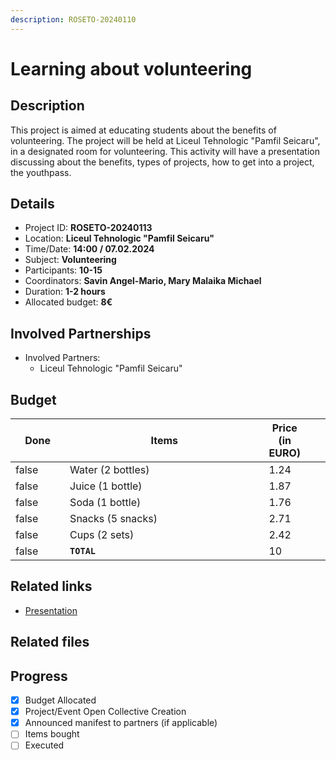 ```yaml
---
description: ROSETO-20240110
---
```


# Learning about volunteering

## Description

This project is aimed at educating students about the benefits of volunteering. The project will be held at Liceul Tehnologic "Pamfil Seicaru", in a designated room for volunteering. This activity will have a presentation discussing about the benefits, types of projects, how to get into a project, the youthpass.

## Details

* Project ID: **ROSETO-20240113**
* Location: **Liceul Tehnologic "Pamfil Seicaru"**
* Time/Date: **14:00 / 07.02.2024**
* Subject: **Volunteering**
* Participants: **10-15**
* Coordinators: **Savin Angel-Mario, Mary Malaika Michael**
* Duration: **1-2 hours**
* Allocated budget: **8€**

## Involved Partnerships

* Involved Partners:
  * Liceul Tehnologic "Pamfil Seicaru"

## Budget

<table><thead><tr><th width="95" data-type="checkbox">Done</th><th width="494">Items</th><th>Price (in EURO)</th><th data-hidden></th><th data-hidden></th></tr></thead><tbody><tr><td>false</td><td>Water (2 bottles)</td><td>1.24</td><td></td><td></td></tr><tr><td>false</td><td>Juice (1 bottle)</td><td>1.87</td><td></td><td></td></tr><tr><td>false</td><td>Soda (1 bottle)</td><td>1.76</td><td></td><td></td></tr><tr><td>false</td><td>Snacks (5 snacks)</td><td>2.71</td><td></td><td></td></tr><tr><td>false</td><td>Cups (2 sets)</td><td>2.42</td><td></td><td></td></tr><tr><td>false</td><td><strong><code>TOTAL</code></strong></td><td>10</td><td></td><td></td></tr></tbody></table>

## Related links

* [Presentation](https://1drv.ms/p/s!AoL1BgJ500IGkxwNHDoXkbjiESyL?e=ul9owS)

## Related files



## Progress

* [x] Budget Allocated
* [x] Project/Event Open Collective Creation
* [x] Announced manifest to partners (if applicable)
* [ ] Items bought
* [ ] Executed
